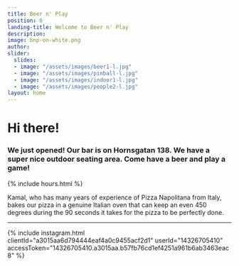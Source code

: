 ```yaml
---
title: Beer n' Play
position: 0
landing-title: Welcome to Beer n' Play
description: 
image: bnp-on-white.png
author: 
slider:
  slides:
  - image: "/assets/images/beer1-l.jpg"
  - image: "/assets/images/pinball-l.jpg"
  - image: "/assets/images/indoor1-l.jpg"
  - image: "/assets/images/people2-l.jpg"
layout: home
---
```


# Hi there!

### We just opened! Our bar is on Hornsgatan 138. We have a super nice outdoor seating area. Come have a beer and play a game!

<div class="box styled right">
{% include hours.html %}
</div>

Kamal, who has many years of experience of Pizza Napolitana from Italy, bakes our pizza in a genuine Italian oven that can keep an even 450 degrees during the 90 seconds it takes for the pizza to be perfectly done.

---

{% include instagram.html clientId="a3015aa6d794444eaf4a0c9455acf2d1" userId="14326705410" accessToken="14326705410.a3015aa.b57fb76cd1ef4251a961b6ab3463eac8" %}